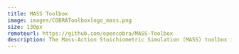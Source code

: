```yaml
---
title: MASS Toolbox
image: images/COBRAToolboxlogo_mass.png
size: 130px
remoteurl: https://github.com/opencobra/MASS-Toolbox
description: The Mass-Action Stoichiometric Simulation (MASS) toolbox is a modeling software package that focuses on the construction and analysis of kinetic and constraint-based models of biochemical reactions systems.
---
```

